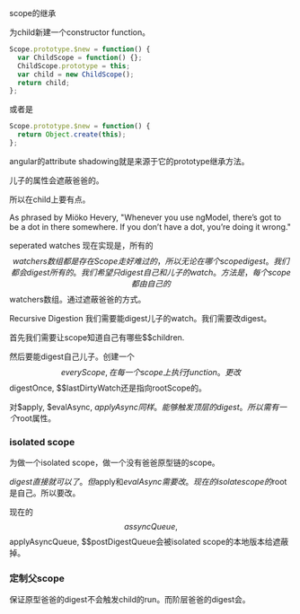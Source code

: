 scope的继承

为child新建一个constructor function。

```javascript
Scope.prototype.$new = function() {
  var ChildScope = function() {};
  ChildScope.prototype = this;
  var child = new ChildScope();
  return child;
};

```

或者是

```javascript
Scope.prototype.$new = function() {
  return Object.create(this);
};
```

angular的attribute shadowing就是来源于它的prototype继承方法。

儿子的属性会遮蔽爸爸的。

所以在child上要有点。

As phrased by Miöko Hevery, "Whenever you use ngModel, there’s got to be a dot in there somewhere. If you don’t have a dot, you’re doing it wrong."

seperated watches
现在实现是，所有的$$watchers数组都是存在Scope走好难过的，所以无论在哪个scope digest。我们都会digest所有的。
我们希望只digest自己和儿子的watch。
方法是，每个scope都由自己的$$watchers数组。通过遮蔽爸爸的方式。


Recursive Digestion
我们需要能digest儿子的watch。我们需要改digest。

首先我们需要让scope知道自己有哪些$$children.

然后要能digest自己儿子。创建一个$$everyScope, 在每一个scope上执行function。
更改$$digestOnce, $$lastDirtyWatch还是指向rootScope的。

对$apply, $evalAsync, $applyAsync同样。
能够触发顶层的digest。所以需有一个$root属性。

### isolated scope
为做一个isolated scope，做一个没有爸爸原型链的scope。

$digest直接就可以了。但$apply和$evalAsync需要改。现在的isolate scope的$root是自己。所以要改。

现在的$$assyncQueue, $$applyAsyncQueue, $$postDigestQueue会被isolated scope的本地版本给遮蔽掉。

### 定制父scope
保证原型爸爸的digest不会触发child的run。而阶层爸爸的digest会。

